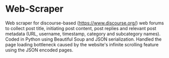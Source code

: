 # Web-Scraper
Web scraper for discourse-based (https://www.discourse.org/) web forums to collect post title, initiating post content, post replies and relevant post metadata (URL, username, timestamp, category and subcategory names). Coded in Python using Beautiful Soup and JSON serialization. Handled the page loading bottleneck caused by the website's infinite scrolling feature using the JSON encoded pages.
